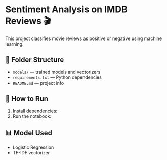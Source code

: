# Sentiment Analysis on IMDB Reviews 🎬

This project classifies movie reviews as positive or negative using machine learning.

## 📁 Folder Structure
- `models/` — trained models and vectorizers
- `requirements.txt` — Python dependencies
- `README.md` — project info

## 🚀 How to Run
1. Install dependencies:
2. Run the notebook:

## 📊 Model Used
- Logistic Regression
- TF-IDF vectorizer
